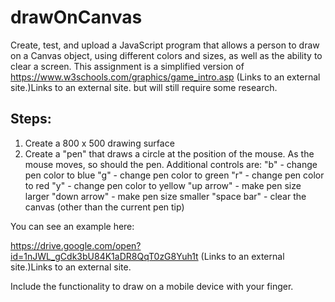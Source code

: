 # drawOnCanvas

Create, test, and upload a JavaScript program that allows a person to draw on a Canvas object, using different colors and sizes, as well as the ability to clear a screen. This assignment is a simplified version of https://www.w3schools.com/graphics/game_intro.asp (Links to an external site.)Links to an external site. but will still require some research.

## Steps:

1. Create a 800 x 500 drawing surface
2. Create a "pen" that draws a circle at the position of the mouse. As the mouse moves, so should the pen.   Additional controls are:
  "b" - change pen color to blue
  "g" - change pen color to green
  "r" - change pen color to red
  "y" - change pen color to yellow
  "up arrow" - make pen size larger
  "down arrow" - make pen size smaller
  "space bar" - clear the canvas (other than the current pen tip)

You can see an example here: 

https://drive.google.com/open?id=1nJWL_gCdk3bU84K1aDR8QqT0zG8Yuh1t (Links to an external site.)Links to an external site.

Include the functionality to draw on a mobile device with your finger.  
